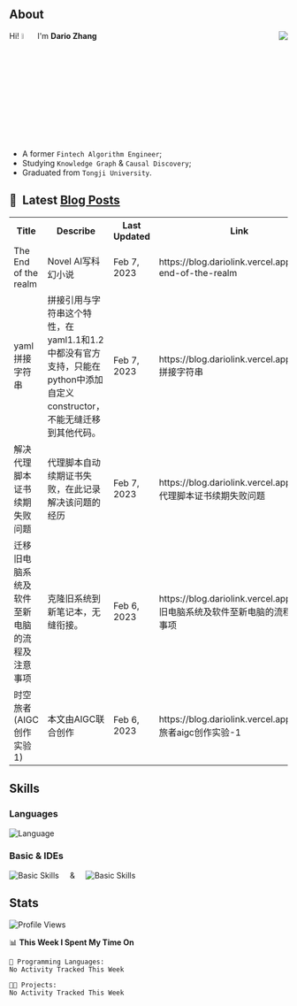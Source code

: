 ## About

<img align="right" src="https://github-readme-stats.vercel.app/api?username=dario-github&show_icons=true&bg_color=00000000&hide_title=true&hide_border=true&include_all_commits=true&count_private=true&theme=transparent" />

Hi! <img src="https://media.giphy.com/media/hvRJCLFzcasrR4ia7z/giphy.gif" width="5%"> I'm **Dario Zhang**

- A former `Fintech Algorithm Engineer`;
- Studying `Knowledge Graph` & `Causal Discovery`;
- Graduated from `Tongji University`.

## 📕 &nbsp;Latest [Blog Posts](https://blog.dariolink.vercel.app/)

<table>
  <tr><th>Title</th><th>Describe</th><th>Last Updated</th><th>Link</th></tr>
  <!-- BLOG-POST-LIST:START --><tr><td>The End of the realm</td><td>Novel AI写科幻小说</td><td>Feb 7, 2023</td><td>https://blog.dariolink.vercel.app/the-end-of-the-realm</td></tr><tr><td>yaml 拼接字符串</td><td>拼接引用与字符串这个特性，在yaml1.1和1.2中都没有官方支持，只能在python中添加自定义constructor，不能无缝迁移到其他代码。</td><td>Feb 7, 2023</td><td>https://blog.dariolink.vercel.app/yaml-拼接字符串</td></tr><tr><td>解决代理脚本证书续期失败问题</td><td>代理脚本自动续期证书失败，在此记录解决该问题的经历</td><td>Feb 7, 2023</td><td>https://blog.dariolink.vercel.app/解决代理脚本证书续期失败问题</td></tr><tr><td>迁移旧电脑系统及软件至新电脑的流程及注意事项</td><td>克隆旧系统到新笔记本，无缝衔接。</td><td>Feb 6, 2023</td><td>https://blog.dariolink.vercel.app/迁移旧电脑系统及软件至新电脑的流程及注意事项</td></tr><tr><td>时空旅者&lpar;AIGC创作实验 1&rpar;</td><td>本文由AIGC联合创作</td><td>Feb 6, 2023</td><td>https://blog.dariolink.vercel.app/时空旅者aigc创作实验-1</td></tr><!-- BLOG-POST-LIST:END -->
</table>

## Skills

### Languages

![Language](https://skillicons.dev/icons?i=py,matlab,pytorch,latex,regex,mysql,sqlite)

### Basic & IDEs

![Basic Skills](https://skillicons.dev/icons?i=bash,git,linux,md) &nbsp;&nbsp;&nbsp; & &nbsp;&nbsp;&nbsp; ![Basic Skills](https://skillicons.dev/icons?i=vim,vscode,jupyterlab)

## Stats

<!--START_SECTION:waka-->
![Profile Views](http://img.shields.io/badge/Profile%20Views-279-blue)

📊 **This Week I Spent My Time On** 

```text
💬 Programming Languages: 
No Activity Tracked This Week

🐱‍💻 Projects: 
No Activity Tracked This Week

```


<!--END_SECTION:waka-->
